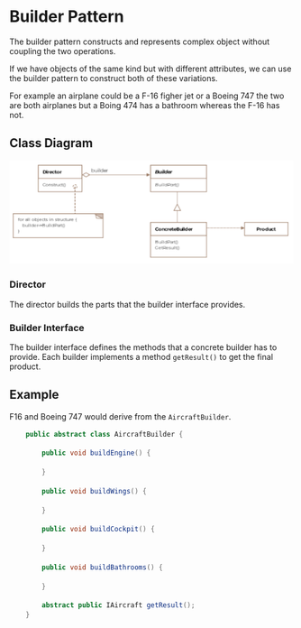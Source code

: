 # Builder Pattern

The builder pattern constructs and represents complex object without coupling the two operations.

If we have objects of the same kind but with different attributes, we can use the builder pattern
to construct both of these variations.

For example an airplane could be a F-16 figher jet or a Boeing 747 the two are both airplanes
but a Boing 474 has a bathroom whereas the F-16 has not.

## Class Diagram

![Builder Class Diagram](builder_class_diagram.png)

### Director

The director builds the parts that the builder interface provides.

### Builder Interface

The builder interface defines the methods that a concrete builder has to provide.
Each builder implements a method `getResult()` to get the final product.

## Example

F16 and Boeing 747 would derive from the `AircraftBuilder`.

```Java
    public abstract class AircraftBuilder {

        public void buildEngine() {

        }

        public void buildWings() {

        }

        public void buildCockpit() {

        }

        public void buildBathrooms() {

        }

        abstract public IAircraft getResult();
    }
```



